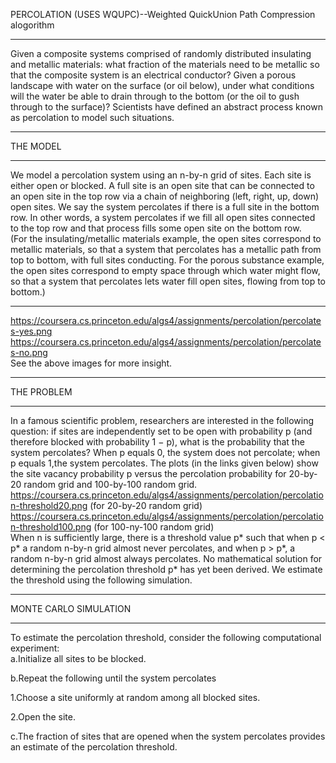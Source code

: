 PERCOLATION (USES WQUPC)--Weighted QuickUnion Path Compression alogorithm
*****************************
Given a composite systems comprised of randomly distributed insulating and metallic materials: what fraction of the materials need to be metallic so that the
composite system is an electrical conductor? Given a porous landscape with water on the surface (or oil below), under what conditions will the water be able to 
drain through to the bottom (or the oil to gush through to the surface)? Scientists have defined an abstract process known as percolation to model such situations.
********************************
THE MODEL
**********************************
We model a percolation system using an n-by-n grid of sites. Each site is either open or blocked. A full site is an open site that can be connected to an open site in the top row via a chain of neighboring (left, right, up, down) open sites. We say the system percolates if there is a full site in the bottom row.
In other words, a system percolates if we fill all open sites connected to the top row and that process fills some open site on the bottom row. </br>
(For the insulating/metallic materials example, the open sites correspond to metallic materials, so that a system that percolates has a metallic path from top
to bottom, with full sites conducting. For the porous substance example, the open sites correspond to empty space through which water might flow, so that a 
system that percolates lets water fill open sites, flowing from top to bottom.) 
**************************
https://coursera.cs.princeton.edu/algs4/assignments/percolation/percolates-yes.png</br>
https://coursera.cs.princeton.edu/algs4/assignments/percolation/percolates-no.png</br>
See the above images for more insight.
***********************************
THE PROBLEM
*************************************
In a famous scientific problem, researchers are interested in the following question: if sites are independently set to be open with probability p
(and therefore blocked with probability 1 − p), what is the probability that the system percolates? When p equals 0, the system does not percolate; when p equals 1,the system percolates. The plots (in the links given below) show the site vacancy probability p versus the percolation probability for 20-by-20 random grid and 
100-by-100 random grid.</br>
https://coursera.cs.princeton.edu/algs4/assignments/percolation/percolation-threshold20.png  (for 20-by-20 random grid)</br>
https://coursera.cs.princeton.edu/algs4/assignments/percolation/percolation-threshold100.png  (for 100-ny-100 random grid)</br>
When n is sufficiently large, there is a threshold value p* such that when p < p* a random n-by-n grid almost never percolates, and when p > p*,
a random n-by-n grid almost always percolates. No mathematical solution for determining the percolation threshold p* has yet been derived. We estimate the threshold using the following simulation.
************************************
MONTE CARLO SIMULATION
***********************************
To estimate the percolation threshold, consider the following computational experiment:</br>
a.Initialize all sites to be blocked.<br/>

b.Repeat the following until the system percolates</br>

  1.Choose a site uniformly at random among all blocked sites.</br>

  2.Open the site. </br>

c.The fraction of sites that are opened when the system percolates provides an estimate of the percolation threshold. </br>



